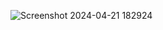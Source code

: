 ![Screenshot 2024-04-21 182924](https://github.com/Abhiraj05/portfolio_website/assets/93819088/531b5196-f4c1-4ad8-a480-395cdf37c120)
